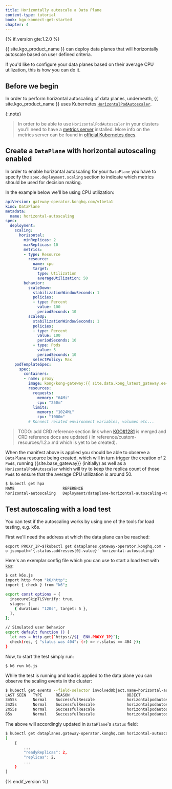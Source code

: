 ```yaml
---
title: Horizontally autoscale a Data Plane
content-type: tutorial
book: kgo-konnect-get-started
chapter: 4
---
```


{% if_version gte:1.2.0 %}

{{ site.kgo_product_name }} can deploy data planes that will horizontally autoscale based on user defined criteria.

If you'd like to configure your data planes based on their average CPU utilization, this is how you can do it.

## Before we begin

In order to perform horizontal autoscaling of data planes, underneath,
{{ site.kgo_product_name }} uses Kubernetes [`HorizontalPodAutoscaler`][hpa].

{:.note}
> In order to be able to use `HorizontalPodAutoscaler` in your clusters you'll need to have a [metrics server][metrics_server_github] installed.
> More info on the metrics server can be found in [official Kubernetes docs][metrics_server].

[metrics_server]: https://kubernetes.io/docs/tasks/debug/debug-cluster/resource-metrics-pipeline/#metrics-server
[metrics_server_github]: https://github.com/kubernetes-sigs/metrics-server
[hpa]: https://kubernetes.io/docs/tasks/run-application/horizontal-pod-autoscale/

## Create a `DataPlane` with horizontal autoscaling enabled

In order to enable horizontal autoscaling for your `DataPlane` you have to specify
the `spec.deployment.scaling` section to indicate which metrics should be used
for decision making.

In the example below we'll be using CPU utilization:

```yaml
apiVersion: gateway-operator.konghq.com/v1beta1
kind: DataPlane
metadata:
  name: horizontal-autoscaling
spec:
  deployment:
    scaling:
      horizontal:
        minReplicas: 2
        maxReplicas: 10
        metrics:
        - type: Resource
          resource:
            name: cpu
            target:
              type: Utilization
              averageUtilization: 50
        behavior:
          scaleDown:
            stabilizationWindowSeconds: 1
            policies:
            - type: Percent
              value: 100
              periodSeconds: 10
          scaleUp:
            stabilizationWindowSeconds: 1
            policies:
            - type: Percent
              value: 100
              periodSeconds: 10
            - type: Pods
              value: 5
              periodSeconds: 10
            selectPolicy: Max
    podTemplateSpec:
      spec:
        containers:
        - name: proxy
          image: kong/kong-gateway:{{ site.data.kong_latest_gateway.ee-version }}
          resources:
            requests:
              memory: "64Mi"
              cpu: "250m"
            limits:
              memory: "1024Mi"
              cpu: "1000m"
          # Konnect related environment variables, volumes etc...
```

> TODO: add CRD reference section link when [KGO#1281][autoscaling_pr] is merged
> and CRD reference docs are updated ( in reference/custom-resources/1.2.x.md which is yet to be created).

[autoscaling_pr]: https://github.com/Kong/gateway-operator/pull/1281

When the manifest above is applied you should be able to observe a `DataPlane` resource being created,
which will in turn trigger the creation of 2 `Pod`s, running {{site.base_gateway}} (initially)
as well as a `HorizontalPodAutoscaler` which will try to keep the replica count
of those `Pod`s to ensure that the average CPU utilization is around 50.

```bash
$ kubectl get hpa
NAME                     REFERENCE                                           TARGETS   MINPODS   MAXPODS   REPLICAS   AGE
horizontal-autoscaling   Deployment/dataplane-horizontal-autoscaling-4q72p   2%/50%    2         10        2          30s
```

## Test autoscaling with a load test

You can test if the autoscaling works by using one of the tools for load testing, e.g. k6s.

First we'll need the address at which the data plane can be reached:

```
export PROXY_IP=$(kubectl get dataplanes.gateway-operator.konghq.com -o jsonpath='{.status.addresses[0].value}' horizontal-autoscaling)
```

Here's an exemplar config file which you can use to start a load test with [`k6s`][k6s]:

[k6s]: https://k6.io/

```bash
$ cat k6s.js
import http from "k6/http";
import { check } from "k6";

export const options = {
  insecureSkipTLSVerify: true,
  stages: [
    { duration: "120s", target: 5 },
  ],
};

// Simulated user behavior
export default function () {
  let res = http.get(`https://${__ENV.PROXY_IP}`);
  check(res, { "status was 404": (r) => r.status == 404 });
}
```

Now, to start the test simply run:

```
$ k6 run k6.js
```

While the test is running and load is applied to the data plane you can observe the scaling events in the cluster:

```bash
$ kubectl get events --field-selector involvedObject.name=horizontal-autoscaling --field-selector involvedObject.kind=HorizontalPodAutoscaler
LAST SEEN   TYPE      REASON                         OBJECT                                           MESSAGE
3m55s       Normal    SuccessfulRescale              horizontalpodautoscaler/horizontal-autoscaling   New size: 6; reason: cpu resource utilization (percentage of request) above target
3m25s       Normal    SuccessfulRescale              horizontalpodautoscaler/horizontal-autoscaling   New size: 7; reason: cpu resource utilization (percentage of request) above target
2m55s       Normal    SuccessfulRescale              horizontalpodautoscaler/horizontal-autoscaling   New size: 10; reason: cpu resource utilization (percentage of request) above target
85s         Normal    SuccessfulRescale              horizontalpodautoscaler/horizontal-autoscaling   New size: 2; reason: All metrics below target
```

The above will accordingly updated in `DataPlane`'s `status` field:

```bash
$ kubectl get dataplanes.gateway-operator.konghq.com horizontal-autoscaling -o jsonpath-as-json='{.status}'
[
    {
        ...
        "readyReplicas": 2,
        "replicas": 2,
        ...
    }
]
```

{% endif_version %}
